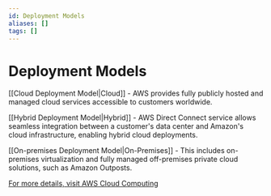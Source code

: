 ```yaml
---
id: Deployment Models
aliases: []
tags: []
---
```

# Deployment Models

[[Cloud Deployment Model|Cloud]] - AWS provides fully publicly hosted and managed cloud services accessible to customers worldwide.

[[Hybrid Deployment Model|Hybrid]] - AWS Direct Connect service allows seamless integration between a customer's data center and Amazon's cloud infrastructure, enabling hybrid cloud deployments.

[[On-premises Deployment Model|On-Premises]] - This includes on-premises virtualization and fully managed off-premises private cloud solutions, such as Amazon Outposts.

[For more details, visit AWS Cloud Computing](https://aws.amazon.com/what-is-cloud-computing/?pg=TOCC)
